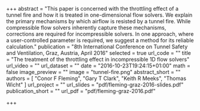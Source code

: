 +++
abstract = "This paper is concerned with the throttling effect of a tunnel fire and how it is treated in one-dimensional flow solvers. We explain the primary mechanisms by which airflow is resisted by a tunnel fire. While compressible flow solvers inherently capture these mechanisms, corrections are required for incompressible solvers. In one approach, where a user-controlled parameter is required, we suggest a method for its reliable calculation."
publication = "8th International Conference on Tunnel Safety and Ventilation, Graz, Austria, April 2016"
selected = true
url_code = ""
title = "The treatment of the throttling effect in incompressible 1D flow solvers"
url_video = ""
url_dataset = ""
date = "2016-10-23T19:24:15+01:00"
math = false
image_preview = ""
image = "tunnel-fire.png"
abstract_short = ""
authors = [
  "Conor F Fleming",
  "Gary T Clark",
  "Keith R Meeks",
  "Thomas Wicht"
]
url_project = ""
url_slides = "pdf/fleming-graz-2016-slides.pdf"
publication_short = ""
url_pdf = "pdf/fleming-graz-2016.pdf"

+++

